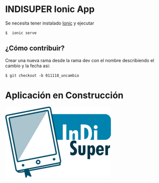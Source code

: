 # INDISUPER Ionic App

Se necesita tener instalado [Ionic](https://ionicframework.com/docs/intro/installation/) y ejecutar 

~~~
$  ionic serve
~~~


## ¿Cómo contribuir? 

Crear una nueva rama desde la rama dev con el nombre describiendo el cambio y la fecha asi: 

~~~
$ git checkout -b 011118_uncambio
~~~

# Aplicación en Construcción

![](https://raw.githubusercontent.com/IndiSuper/grupo-139-indisuper-ionic-app/master/src/assets/img/indisuper.png)
